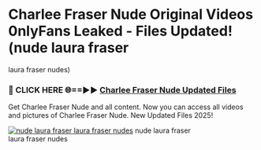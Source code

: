 # Charlee Fraser Nude Original Videos 0nlyFans Leaked - Files Updated! (nude laura fraser<br>
laura fraser nudes)

<h3>🔴 CLICK HERE 🌐==►► <a href="https://tinyurl.com/2p9ay9w9" rel="nofollow">Charlee Fraser Nude Updated Files</a></h3>

Get Charlee Fraser Nude and all content. Now you can access all videos and pictures of Charlee Fraser Nude. New Updated Files 2025!

[![nude laura fraser<br>
laura fraser nudes](https://i.imgur.com/KQgVmj3.gif)](https://tinyurl.com/2p9ay9w9)
nude laura fraser<br>
laura fraser nudes